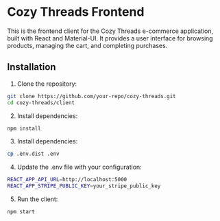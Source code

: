 # Cozy Threads Frontend

This is the frontend client for the Cozy Threads e-commerce application, built with React and Material-UI. It provides a user interface for browsing products, managing the cart, and completing purchases.

## Installation

1. Clone the repository:

```bash
git clone https://github.com/your-repo/cozy-threads.git
cd cozy-threads/client
```

2. Install dependencies:

```bash
npm install
```

3. Install dependencies:

```bash
cp .env.dist .env
```

4. Update the .env file with your configuration:

```bash
REACT_APP_API_URL=http://localhost:5000
REACT_APP_STRIPE_PUBLIC_KEY=your_stripe_public_key
```

5. Run the client:

```bash
npm start
```